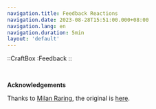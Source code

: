 ```yaml
---
navigation.title: Feedback Reactions
navigation.date: 2023-08-28T15:51:00.000+08:00
navigation.lang: en
navigation.duration: 5min
layout: 'default'
---
```


::CraftBox
:Feedback
::

<br />


**Acknowledgements**

Thanks to [Milan Raring](https://twitter.com/MilanRaring), the original is [here](https://codepen.io/aaroniker/pen/mdyYBPP).
